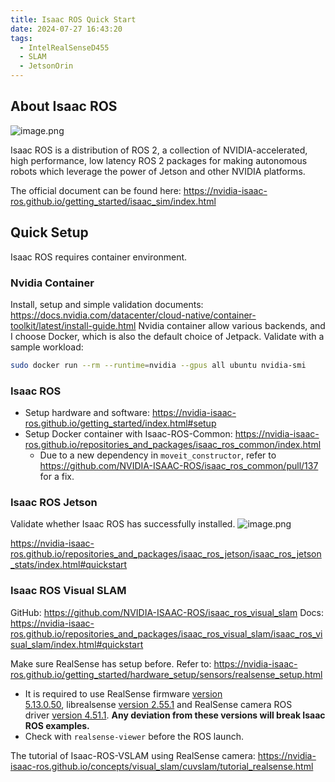 ```yaml
---
title: Isaac ROS Quick Start
date: 2024-07-27 16:43:20
tags:
  - IntelRealSenseD455
  - SLAM
  - JetsonOrin
---
```

## About Isaac ROS
![image.png](https://cdn.jsdelivr.net/gh/TANG617/images/202407271647117.png)

Isaac ROS is a distribution of ROS 2, a collection of NVIDIA-accelerated, high performance, low latency ROS 2 packages for making autonomous robots which leverage the power of Jetson and other NVIDIA platforms.

The official document can be found here: https://nvidia-isaac-ros.github.io/getting_started/isaac_sim/index.html

## Quick Setup
Isaac ROS requires container environment. 
### Nvidia Container
Install, setup and simple validation documents: https://docs.nvidia.com/datacenter/cloud-native/container-toolkit/latest/install-guide.html
Nvidia container allow various backends, and I choose Docker, which is also the default choice of Jetpack. 
Validate with a sample workload:
```bash
sudo docker run --rm --runtime=nvidia --gpus all ubuntu nvidia-smi
```

### Isaac ROS 

- Setup hardware and software: https://nvidia-isaac-ros.github.io/getting_started/index.html#setup
- Setup Docker container with Isaac-ROS-Common: https://nvidia-isaac-ros.github.io/repositories_and_packages/isaac_ros_common/index.html
	- Due to a new dependency in `moveit_constructor`, refer to https://github.com/NVIDIA-ISAAC-ROS/isaac_ros_common/pull/137 for a fix. 
### Isaac ROS Jetson
Validate whether Isaac ROS has successfully installed.
![image.png](https://cdn.jsdelivr.net/gh/TANG617/images/202407271723078.png)

https://nvidia-isaac-ros.github.io/repositories_and_packages/isaac_ros_jetson/isaac_ros_jetson_stats/index.html#quickstart

### Isaac ROS Visual SLAM
GitHub: https://github.com/NVIDIA-ISAAC-ROS/isaac_ros_visual_slam
Docs: https://nvidia-isaac-ros.github.io/repositories_and_packages/isaac_ros_visual_slam/isaac_ros_visual_slam/index.html#quickstart

Make sure RealSense has setup before. Refer to: https://nvidia-isaac-ros.github.io/getting_started/hardware_setup/sensors/realsense_setup.html
- It is required to use RealSense firmware [version 5.13.0.50](https://dev.intelrealsense.com/docs/firmware-releases), librealsense [version 2.55.1](https://github.com/IntelRealSense/librealsense/releases/tag/v2.55.1) and RealSense camera ROS driver [version 4.51.1](https://github.com/IntelRealSense/realsense-ros/tree/4.51.1). **Any deviation from these versions will break Isaac ROS examples.**
- Check with `realsense-viewer` before the ROS launch.

The tutorial of Isaac-ROS-VSLAM using RealSense camera: https://nvidia-isaac-ros.github.io/concepts/visual_slam/cuvslam/tutorial_realsense.html

